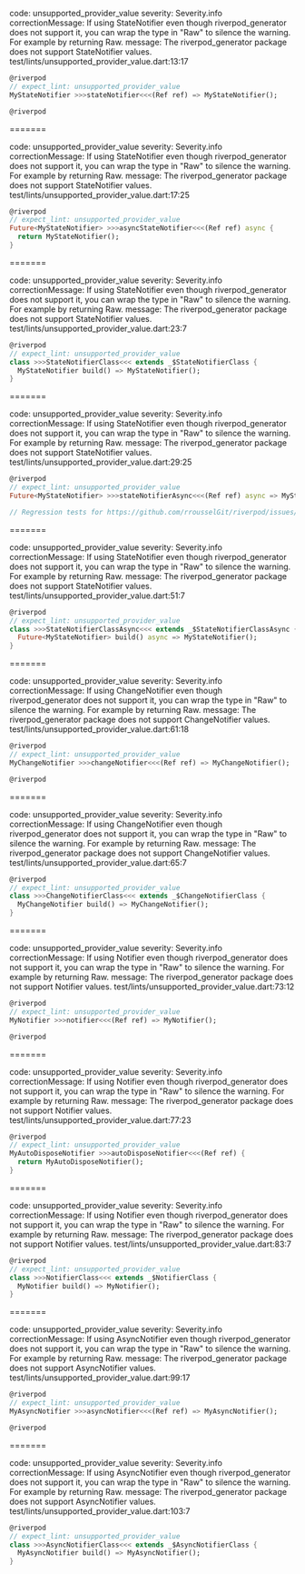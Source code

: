code: unsupported_provider_value
severity: Severity.info
correctionMessage: If using StateNotifier even though riverpod_generator does not support it, you can wrap the type in "Raw" to silence the warning. For example by returning Raw<StateNotifier>.
message: The riverpod_generator package does not support StateNotifier values.
test/lints/unsupported_provider_value.dart:13:17

```dart
@riverpod
// expect_lint: unsupported_provider_value
MyStateNotifier >>>stateNotifier<<<(Ref ref) => MyStateNotifier();

@riverpod
```

=======

code: unsupported_provider_value
severity: Severity.info
correctionMessage: If using StateNotifier even though riverpod_generator does not support it, you can wrap the type in "Raw" to silence the warning. For example by returning Raw<StateNotifier>.
message: The riverpod_generator package does not support StateNotifier values.
test/lints/unsupported_provider_value.dart:17:25

```dart
@riverpod
// expect_lint: unsupported_provider_value
Future<MyStateNotifier> >>>asyncStateNotifier<<<(Ref ref) async {
  return MyStateNotifier();
}
```

=======

code: unsupported_provider_value
severity: Severity.info
correctionMessage: If using StateNotifier even though riverpod_generator does not support it, you can wrap the type in "Raw" to silence the warning. For example by returning Raw<StateNotifier>.
message: The riverpod_generator package does not support StateNotifier values.
test/lints/unsupported_provider_value.dart:23:7

```dart
@riverpod
// expect_lint: unsupported_provider_value
class >>>StateNotifierClass<<< extends _$StateNotifierClass {
  MyStateNotifier build() => MyStateNotifier();
}
```

=======

code: unsupported_provider_value
severity: Severity.info
correctionMessage: If using StateNotifier even though riverpod_generator does not support it, you can wrap the type in "Raw" to silence the warning. For example by returning Raw<StateNotifier>.
message: The riverpod_generator package does not support StateNotifier values.
test/lints/unsupported_provider_value.dart:29:25

```dart
@riverpod
// expect_lint: unsupported_provider_value
Future<MyStateNotifier> >>>stateNotifierAsync<<<(Ref ref) async => MyStateNotifier();

// Regression tests for https://github.com/rrousselGit/riverpod/issues/2302
```

=======

code: unsupported_provider_value
severity: Severity.info
correctionMessage: If using StateNotifier even though riverpod_generator does not support it, you can wrap the type in "Raw" to silence the warning. For example by returning Raw<StateNotifier>.
message: The riverpod_generator package does not support StateNotifier values.
test/lints/unsupported_provider_value.dart:51:7

```dart
@riverpod
// expect_lint: unsupported_provider_value
class >>>StateNotifierClassAsync<<< extends _$StateNotifierClassAsync {
  Future<MyStateNotifier> build() async => MyStateNotifier();
}
```

=======

code: unsupported_provider_value
severity: Severity.info
correctionMessage: If using ChangeNotifier even though riverpod_generator does not support it, you can wrap the type in "Raw" to silence the warning. For example by returning Raw<ChangeNotifier>.
message: The riverpod_generator package does not support ChangeNotifier values.
test/lints/unsupported_provider_value.dart:61:18

```dart
@riverpod
// expect_lint: unsupported_provider_value
MyChangeNotifier >>>changeNotifier<<<(Ref ref) => MyChangeNotifier();

@riverpod
```

=======

code: unsupported_provider_value
severity: Severity.info
correctionMessage: If using ChangeNotifier even though riverpod_generator does not support it, you can wrap the type in "Raw" to silence the warning. For example by returning Raw<ChangeNotifier>.
message: The riverpod_generator package does not support ChangeNotifier values.
test/lints/unsupported_provider_value.dart:65:7

```dart
@riverpod
// expect_lint: unsupported_provider_value
class >>>ChangeNotifierClass<<< extends _$ChangeNotifierClass {
  MyChangeNotifier build() => MyChangeNotifier();
}
```

=======

code: unsupported_provider_value
severity: Severity.info
correctionMessage: If using Notifier even though riverpod_generator does not support it, you can wrap the type in "Raw" to silence the warning. For example by returning Raw<Notifier>.
message: The riverpod_generator package does not support Notifier values.
test/lints/unsupported_provider_value.dart:73:12

```dart
@riverpod
// expect_lint: unsupported_provider_value
MyNotifier >>>notifier<<<(Ref ref) => MyNotifier();

@riverpod
```

=======

code: unsupported_provider_value
severity: Severity.info
correctionMessage: If using Notifier even though riverpod_generator does not support it, you can wrap the type in "Raw" to silence the warning. For example by returning Raw<Notifier>.
message: The riverpod_generator package does not support Notifier values.
test/lints/unsupported_provider_value.dart:77:23

```dart
@riverpod
// expect_lint: unsupported_provider_value
MyAutoDisposeNotifier >>>autoDisposeNotifier<<<(Ref ref) {
  return MyAutoDisposeNotifier();
}
```

=======

code: unsupported_provider_value
severity: Severity.info
correctionMessage: If using Notifier even though riverpod_generator does not support it, you can wrap the type in "Raw" to silence the warning. For example by returning Raw<Notifier>.
message: The riverpod_generator package does not support Notifier values.
test/lints/unsupported_provider_value.dart:83:7

```dart
@riverpod
// expect_lint: unsupported_provider_value
class >>>NotifierClass<<< extends _$NotifierClass {
  MyNotifier build() => MyNotifier();
}
```

=======

code: unsupported_provider_value
severity: Severity.info
correctionMessage: If using AsyncNotifier even though riverpod_generator does not support it, you can wrap the type in "Raw" to silence the warning. For example by returning Raw<AsyncNotifier>.
message: The riverpod_generator package does not support AsyncNotifier values.
test/lints/unsupported_provider_value.dart:99:17

```dart
@riverpod
// expect_lint: unsupported_provider_value
MyAsyncNotifier >>>asyncNotifier<<<(Ref ref) => MyAsyncNotifier();

@riverpod
```

=======

code: unsupported_provider_value
severity: Severity.info
correctionMessage: If using AsyncNotifier even though riverpod_generator does not support it, you can wrap the type in "Raw" to silence the warning. For example by returning Raw<AsyncNotifier>.
message: The riverpod_generator package does not support AsyncNotifier values.
test/lints/unsupported_provider_value.dart:103:7

```dart
@riverpod
// expect_lint: unsupported_provider_value
class >>>AsyncNotifierClass<<< extends _$AsyncNotifierClass {
  MyAsyncNotifier build() => MyAsyncNotifier();
}
```
